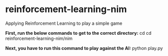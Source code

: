 # reinforcement-learning-nim
Applying Reinforcement Learning to play a simple game


<p>
<b>First, run the below commands to get to the correct directory:</b>
cd <directory where this project exitsts>
cd reinforcement-learning-nim/nim
</p>
<p>
<b>Next, you have to run this command to play against the AI:  </b>
python play.py
</p>
